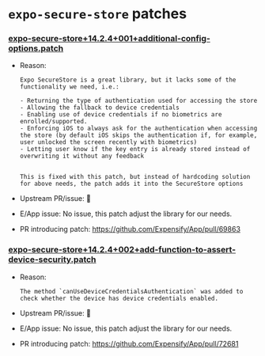 # `expo-secure-store` patches

### [expo-secure-store+14.2.4+001+additional-config-options.patch](expo-secure-store+14.2.4+001+additional-config-options.patch)

- Reason:

    ```
    Expo SecureStore is a great library, but it lacks some of the functionality we need, i.e.:

    - Returning the type of authentication used for accessing the store
    - Allowing the fallback to device credentials
    - Enabling use of device credentials if no biometrics are enrolled/supported.
    - Enforcing iOS to always ask for the authentication when accessing the store (by default iOS skips the authentication if, for example, user unlocked the screen recently with biometrics)
    - Letting user know if the key entry is already stored instead of overwriting it without any feedback


    This is fixed with this patch, but instead of hardcoding solution for above needs, the patch adds it into the SecureStore options
    ```

- Upstream PR/issue: 🛑
- E/App issue: No issue, this patch adjust the library for our needs.
- PR introducing patch: https://github.com/Expensify/App/pull/69863

### [expo-secure-store+14.2.4+002+add-function-to-assert-device-security.patch](expo-secure-store+14.2.4+002+add-function-to-assert-device-security.patch)

- Reason:

    ```
    The method `canUseDeviceCredentialsAuthentication` was added to check whether the device has device credentials enabled.
    ```

- Upstream PR/issue: 🛑
- E/App issue: No issue, this patch adjust the library for our needs.
- PR introducing patch: https://github.com/Expensify/App/pull/72681
